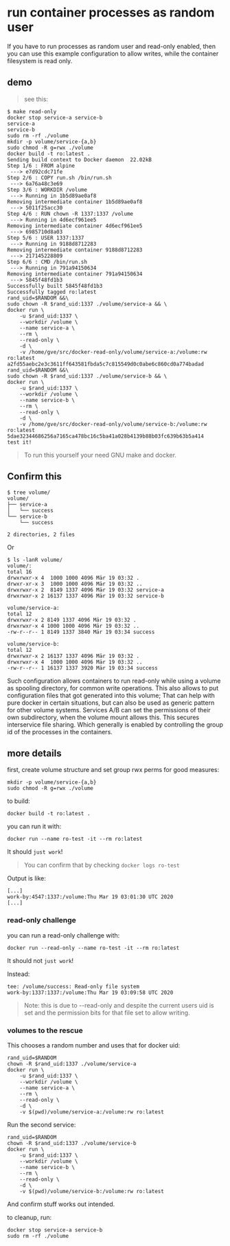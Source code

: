 # run container processes as random user

If you have to run processes as random user and read-only enabled, then you can
use this example configuration to allow writes, while the container filesystem
is read only.

## demo

> see this:

```
$ make read-only
docker stop service-a service-b
service-a
service-b
sudo rm -rf ./volume
mkdir -p volume/service-{a,b}
sudo chmod -R g=rwx ./volume
docker build -t ro:latest .
Sending build context to Docker daemon  22.02kB
Step 1/6 : FROM alpine
 ---> e7d92cdc71fe
Step 2/6 : COPY run.sh /bin/run.sh
 ---> 6a76a48c3e69
Step 3/6 : WORKDIR /volume
 ---> Running in 1b5d89ae0af8
Removing intermediate container 1b5d89ae0af8
 ---> 5011f25acc30
Step 4/6 : RUN chown -R 1337:1337 /volume
 ---> Running in 4d6ecf961ee5
Removing intermediate container 4d6ecf961ee5
 ---> 6985710d8a03
Step 5/6 : USER 1337:1337
 ---> Running in 9188d8712283
Removing intermediate container 9188d8712283
 ---> 217145228809
Step 6/6 : CMD /bin/run.sh
 ---> Running in 791a94150634
Removing intermediate container 791a94150634
 ---> 5845f48fd1b3
Successfully built 5845f48fd1b3
Successfully tagged ro:latest
rand_uid=$RANDOM &&\
sudo chown -R $rand_uid:1337 ./volume/service-a && \
docker run \
	-u $rand_uid:1337 \
	--workdir /volume \
	--name service-a \
	--rm \
	--read-only \
	-d \
	-v /home/gve/src/docker-read-only/volume/service-a:/volume:rw ro:latest
a2fd55aebc2e3c3611ff643581fbda5c7c815549d0c0abe6c860cd0a774badad
rand_uid=$RANDOM &&\
sudo chown -R $rand_uid:1337 ./volume/service-b && \
docker run \
	-u $rand_uid:1337 \
	--workdir /volume \
	--name service-b \
	--rm \
	--read-only \
	-d \
	-v /home/gve/src/docker-read-only/volume/service-b:/volume:rw ro:latest
5dae32344686256a7165ca478bc16c5ba41a028b4139b88b03fc639b63b5a414
test it!

```

> To run this yourself your need GNU make and docker.



## Confirm this
```
$ tree volume/
volume/
├── service-a
│   └── success
└── service-b
    └── success

2 directories, 2 files
```

Or
```
$ ls -lanR volume/
volume/:
total 16
drwxrwxr-x 4  1000 1000 4096 Mär 19 03:32 .
drwxr-xr-x 3  1000 1000 4096 Mär 19 03:32 ..
drwxrwxr-x 2  8149 1337 4096 Mär 19 03:32 service-a
drwxrwxr-x 2 16137 1337 4096 Mär 19 03:32 service-b

volume/service-a:
total 12
drwxrwxr-x 2 8149 1337 4096 Mär 19 03:32 .
drwxrwxr-x 4 1000 1000 4096 Mär 19 03:32 ..
-rw-r--r-- 1 8149 1337 3840 Mär 19 03:34 success

volume/service-b:
total 12
drwxrwxr-x 2 16137 1337 4096 Mär 19 03:32 .
drwxrwxr-x 4  1000 1000 4096 Mär 19 03:32 ..
-rw-r--r-- 1 16137 1337 3920 Mär 19 03:34 success
```


Such configuration allows containers to run read-only while using a volume as
spooling directory, for common write operations. This also allows to put
configuration files that got generated into this volume; That can help with
pure docker in certain situations, but can also be used as generic pattern for
other volume systems. Services A/B can set the permissions of their own
subdirectory, when the volume mount allows this. This secures interservice file
sharing. Which generally is enabled by controlling the group id of the
processes in the containers.


## more details

first, create volume structure and set group rwx perms for good measures:
```
mkdir -p volume/service-{a,b}
sudo chmod -R g=rwx ./volume
```

to build:
```
docker build -t ro:latest .
```

you can run it with:
```
docker run --name ro-test -it --rm ro:latest
```
It should `just work`!

> You can confirm that by checking `docker logs ro-test`

Output is like:
```
[...]
work-by:4547:1337:/volume:Thu Mar 19 03:01:30 UTC 2020
[...]
```

### read-only challenge
you can run a read-only challenge with:
```
docker run --read-only --name ro-test -it --rm ro:latest
```
It should not `just work`!

Instead:
```
tee: /volume/success: Read-only file system
work-by:1337:1337:/volume:Thu Mar 19 03:09:58 UTC 2020
```
> Note: this is due to --read-only and despite the current users uid is set and the permission bits for that file set to allow writing.


### volumes to the rescue


This chooses a random number and uses that for docker uid:
```
rand_uid=$RANDOM
chown -R $rand_uid:1337 ./volume/service-a
docker run \
    -u $rand_uid:1337 \
    --workdir /volume \
    --name service-a \
    --rm \
    --read-only \
    -d \
    -v $(pwd)/volume/service-a:/volume:rw ro:latest
```

Run the second service:

```
rand_uid=$RANDOM
chown -R $rand_uid:1337 ./volume/service-b
docker run \
    -u $rand_uid:1337 \
    --workdir /volume \
    --name service-b \
    --rm \
    --read-only \
    -d \
    -v $(pwd)/volume/service-b:/volume:rw ro:latest
```

And confirm stuff works out intended.

to cleanup, run:
```
docker stop service-a service-b
sudo rm -rf ./volume
```
